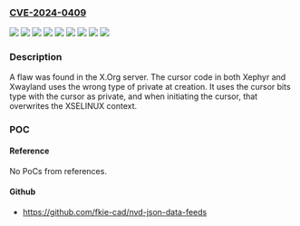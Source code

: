 ### [CVE-2024-0409](https://cve.mitre.org/cgi-bin/cvename.cgi?name=CVE-2024-0409)
![](https://img.shields.io/static/v1?label=Product&message=Fedora&color=blue)
![](https://img.shields.io/static/v1?label=Product&message=Red%20Hat%20Enterprise%20Linux%206&color=blue)
![](https://img.shields.io/static/v1?label=Product&message=Red%20Hat%20Enterprise%20Linux%207&color=blue)
![](https://img.shields.io/static/v1?label=Product&message=Red%20Hat%20Enterprise%20Linux%208&color=blue)
![](https://img.shields.io/static/v1?label=Product&message=Red%20Hat%20Enterprise%20Linux%209&color=blue)
![](https://img.shields.io/static/v1?label=Product&message=xorg-server&color=blue)
![](https://img.shields.io/static/v1?label=Product&message=xwayland&color=blue)
![](https://img.shields.io/static/v1?label=Version&message=n%2Fa&color=blue)
![](https://img.shields.io/static/v1?label=Vulnerability&message=Out-of-bounds%20Write&color=brighgreen)

### Description

A flaw was found in the X.Org server. The cursor code in both Xephyr and Xwayland uses the wrong type of private at creation. It uses the cursor bits type with the cursor as private, and when initiating the cursor, that overwrites the XSELINUX context.

### POC

#### Reference
No PoCs from references.

#### Github
- https://github.com/fkie-cad/nvd-json-data-feeds

